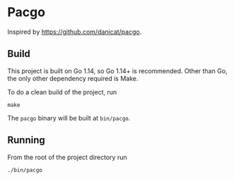 # Pacgo

Inspired by https://github.com/danicat/pacgo.

## Build
This project is built on Go 1.14, so Go 1.14+ is recommended.
Other than Go, the only other dependency required is Make.

To do a clean build of the project, run
```shell script
make
```

The `pacgo` binary will be built at `bin/pacgo`.

## Running
From the root of the project directory run
```shell script
./bin/pacgo
```
